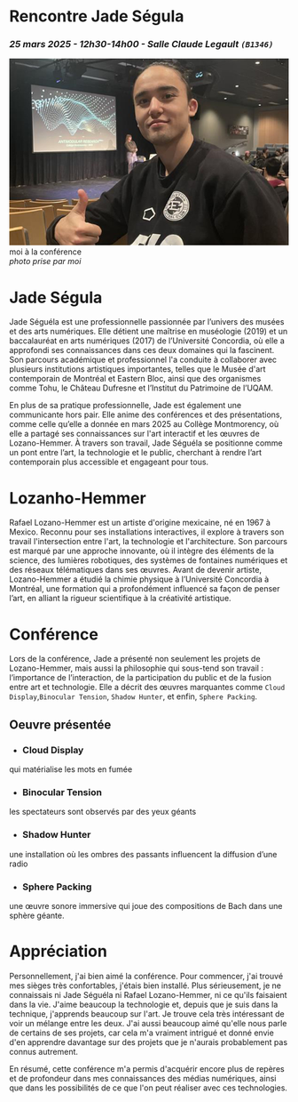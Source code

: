# Rencontre Jade Ségula <br> 
### *25 mars 2025 - 12h30-14h00 - Salle Claude Legault `(B1346)`*

![image](medias/moi_conference.jpg)<br>
moi à la conférence<br>
*photo prise par moi*

# Jade Ségula 

Jade Séguéla est une professionnelle passionnée par l’univers des musées et des arts numériques. Elle détient une maîtrise en muséologie (2019) et un baccalauréat en arts numériques (2017) de l’Université Concordia, où elle a approfondi ses connaissances dans ces deux domaines qui la fascinent. Son parcours académique et professionnel l'a conduite à collaborer avec plusieurs institutions artistiques importantes, telles que le Musée d'art contemporain de Montréal et Eastern Bloc, ainsi que des organismes comme Tohu, le Château Dufresne et l’Institut du Patrimoine de l’UQAM.

En plus de sa pratique professionnelle, Jade est également une communicante hors pair. Elle anime des conférences et des présentations, comme celle qu’elle a donnée en mars 2025 au Collège Montmorency, où elle a partagé ses connaissances sur l'art interactif et les œuvres de Lozano-Hemmer. À travers son travail, Jade Séguéla se positionne comme un pont entre l’art, la technologie et le public, cherchant à rendre l’art contemporain plus accessible et engageant pour tous.

# Lozanho-Hemmer

Rafael Lozano-Hemmer est un artiste d'origine mexicaine, né en 1967 à Mexico. Reconnu pour ses installations interactives, il explore à travers son travail l'intersection entre l'art, la technologie et l'architecture. Son parcours est marqué par une approche innovante, où il intègre des éléments de la science, des lumières robotiques, des systèmes de fontaines numériques et des réseaux télématiques dans ses œuvres. Avant de devenir artiste, Lozano-Hemmer a étudié la chimie physique à l’Université Concordia à Montréal, une formation qui a profondément influencé sa façon de penser l’art, en alliant la rigueur scientifique à la créativité artistique.

# Conférence

Lors de la conférence, Jade a présenté non seulement les projets de Lozano-Hemmer, mais aussi la philosophie qui sous-tend son travail : l’importance de l’interaction, de la participation du public et de la fusion entre art et technologie. Elle a décrit des œuvres marquantes comme `Cloud Display`,`Binocular Tension`, `Shadow Hunter`, et enfin, `Sphere Packing`.

## Oeuvre présentée

- ### Cloud Display<br>
 qui matérialise les mots en fumée

- ### Binocular Tension<br>
les spectateurs sont observés par des yeux géants

- ### Shadow Hunter<br>
 une installation où les ombres des passants influencent la diffusion d’une radio

- ### Sphere Packing<br>
une œuvre sonore immersive qui joue des compositions de Bach dans une sphère géante.

# Appréciation

Personnellement, j'ai bien aimé la conférence. Pour commencer, j'ai trouvé mes sièges très confortables, j'étais bien installé. Plus sérieusement, je ne connaissais ni Jade Séguéla ni Rafael Lozano-Hemmer, ni ce qu'ils faisaient dans la vie. J'aime beaucoup la technologie et, depuis que je suis dans la technique, j'apprends beaucoup sur l'art. Je trouve cela très intéressant de voir un mélange entre les deux. J'ai aussi beaucoup aimé qu'elle nous parle de certains de ses projets, car cela m'a vraiment intrigué et donné envie d'en apprendre davantage sur des projets que je n'aurais probablement pas connus autrement.

En résumé, cette conférence m'a permis d'acquérir encore plus de repères et de profondeur dans mes connaissances des médias numériques, ainsi que dans les possibilités de ce que l'on peut réaliser avec ces technologies.




